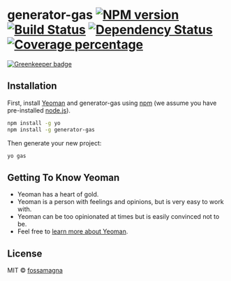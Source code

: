 # generator-gas [![NPM version][npm-image]][npm-url] [![Build Status][travis-image]][travis-url] [![Dependency Status][daviddm-image]][daviddm-url] [![Coverage percentage][coveralls-image]][coveralls-url]

[![Greenkeeper badge](https://badges.greenkeeper.io/fossamagna/generator-gas.svg)](https://greenkeeper.io/)
>

## Installation

First, install [Yeoman](http://yeoman.io) and generator-gas using [npm](https://www.npmjs.com/) (we assume you have pre-installed [node.js](https://nodejs.org/)).

```bash
npm install -g yo
npm install -g generator-gas
```

Then generate your new project:

```bash
yo gas
```

## Getting To Know Yeoman

 * Yeoman has a heart of gold.
 * Yeoman is a person with feelings and opinions, but is very easy to work with.
 * Yeoman can be too opinionated at times but is easily convinced not to be.
 * Feel free to [learn more about Yeoman](http://yeoman.io/).

## License

MIT © [fossamagna](https://github.com/fossamagna)


[npm-image]: https://badge.fury.io/js/generator-gas.svg
[npm-url]: https://npmjs.org/package/generator-gas
[travis-image]: https://travis-ci.org/fossamagna/generator-gas.svg?branch=master
[travis-url]: https://travis-ci.org/fossamagna/generator-gas
[daviddm-image]: https://david-dm.org/fossamagna/generator-gas.svg?theme=shields.io
[daviddm-url]: https://david-dm.org/fossamagna/generator-gas
[coveralls-image]: https://coveralls.io/repos/fossamagna/generator-gas/badge.svg
[coveralls-url]: https://coveralls.io/r/fossamagna/generator-gas
